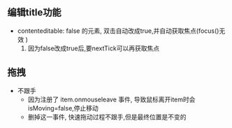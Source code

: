 ## 编辑title功能

* contenteditable: false 的元素, 双击自动改成true,并自动获取焦点(focus()无效 )
   1. 因为false改成true后,要nextTick可以再获取焦点

## 拖拽
* 不跟手
  * 因为注册了 item.onmouseleave 事件, 导致鼠标离开item时会isMoving=false,停止移动
  * 删掉这一事件, 快速拖动过程不跟手,但是最终位置是不变的 